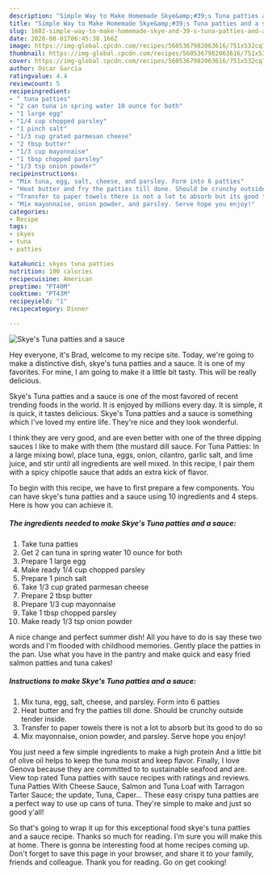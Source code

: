 ```yaml
---
description: "Simple Way to Make Homemade Skye&amp;#39;s Tuna patties and a sauce"
title: "Simple Way to Make Homemade Skye&amp;#39;s Tuna patties and a sauce"
slug: 1602-simple-way-to-make-homemade-skye-and-39-s-tuna-patties-and-a-sauce
date: 2020-08-01T06:45:38.166Z
image: https://img-global.cpcdn.com/recipes/5605367982063616/751x532cq70/skyes-tuna-patties-and-a-sauce-recipe-main-photo.jpg
thumbnail: https://img-global.cpcdn.com/recipes/5605367982063616/751x532cq70/skyes-tuna-patties-and-a-sauce-recipe-main-photo.jpg
cover: https://img-global.cpcdn.com/recipes/5605367982063616/751x532cq70/skyes-tuna-patties-and-a-sauce-recipe-main-photo.jpg
author: Oscar Garcia
ratingvalue: 4.4
reviewcount: 5
recipeingredient:
- " tuna patties"
- "2 can tuna in spring water 10 ounce for both"
- "1 large egg"
- "1/4 cup chopped parsley"
- "1 pinch salt"
- "1/3 cup grated parmesan cheese"
- "2 tbsp butter"
- "1/3 cup mayonnaise"
- "1 tbsp chopped parsley"
- "1/3 tsp onion powder"
recipeinstructions:
- "Mix tuna, egg, salt, cheese, and parsley. Form into 6 patties"
- "Heat butter and fry the patties till done. Should be crunchy outside tender inside."
- "Transfer to paper towels there is not a lot to absorb but its good to do so"
- "Mix mayonnaise, onion powder, and parsley. Serve hope you enjoy!"
categories:
- Recipe
tags:
- skyes
- tuna
- patties

katakunci: skyes tuna patties 
nutrition: 100 calories
recipecuisine: American
preptime: "PT40M"
cooktime: "PT43M"
recipeyield: "1"
recipecategory: Dinner

---
```



![Skye&#39;s Tuna patties and a sauce](https://img-global.cpcdn.com/recipes/5605367982063616/751x532cq70/skyes-tuna-patties-and-a-sauce-recipe-main-photo.jpg)

Hey everyone, it's Brad, welcome to my recipe site. Today, we're going to make a distinctive dish, skye&#39;s tuna patties and a sauce. It is one of my favorites. For mine, I am going to make it a little bit tasty. This will be really delicious.

Skye&#39;s Tuna patties and a sauce is one of the most favored of recent trending foods in the world. It is enjoyed by millions every day. It is simple, it is quick, it tastes delicious. Skye&#39;s Tuna patties and a sauce is something which I've loved my entire life. They're nice and they look wonderful.

I think they are very good, and are even better with one of the three dipping sauces I like to make with them (the mustard dill sauce. For Tuna Patties: In a large mixing bowl, place tuna, eggs, onion, cilantro, garlic salt, and lime juice, and stir until all ingredients are well mixed. In this recipe, I pair them with a spicy chipotle sauce that adds an extra kick of flavor.


To begin with this recipe, we have to first prepare a few components. You can have skye&#39;s tuna patties and a sauce using 10 ingredients and 4 steps. Here is how you can achieve it.

<!--inarticleads1-->

##### The ingredients needed to make Skye&#39;s Tuna patties and a sauce:

1. Take  tuna patties
1. Get 2 can tuna in spring water 10 ounce for both
1. Prepare 1 large egg
1. Make ready 1/4 cup chopped parsley
1. Prepare 1 pinch salt
1. Take 1/3 cup grated parmesan cheese
1. Prepare 2 tbsp butter
1. Prepare 1/3 cup mayonnaise
1. Take 1 tbsp chopped parsley
1. Make ready 1/3 tsp onion powder


A nice change and perfect summer dish! All you have to do is say these two words and I&#39;m flooded with childhood memories. Gently place the patties in the pan. Use what you have in the pantry and make quick and easy fried salmon patties and tuna cakes! 

<!--inarticleads2-->

##### Instructions to make Skye&#39;s Tuna patties and a sauce:

1. Mix tuna, egg, salt, cheese, and parsley. Form into 6 patties
1. Heat butter and fry the patties till done. Should be crunchy outside tender inside.
1. Transfer to paper towels there is not a lot to absorb but its good to do so
1. Mix mayonnaise, onion powder, and parsley. Serve hope you enjoy!


You just need a few simple ingredients to make a high protein And a little bit of olive oil helps to keep the tuna moist and keep flavor. Finally, I love Genova because they are committed to to sustainable seafood and are. View top rated Tuna patties with sauce recipes with ratings and reviews. Tuna Patties With Cheese Sauce, Salmon and Tuna Loaf with Tarragon Tarter Sauce; the update, Tuna, Caper… These easy crispy tuna patties are a perfect way to use up cans of tuna. They&#39;re simple to make and just so good y&#39;all! 

So that's going to wrap it up for this exceptional food skye&#39;s tuna patties and a sauce recipe. Thanks so much for reading. I'm sure you will make this at home. There is gonna be interesting food at home recipes coming up. Don't forget to save this page in your browser, and share it to your family, friends and colleague. Thank you for reading. Go on get cooking!

